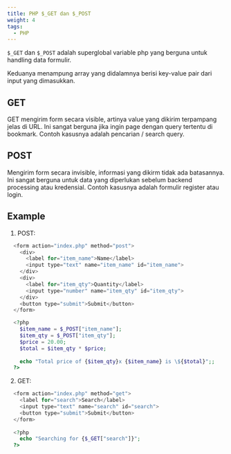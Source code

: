 ```yaml
---
title: PHP $_GET dan $_POST
weight: 4
tags:
  - PHP
---
```


`$_GET` dan `$_POST` adalah superglobal variable php yang berguna untuk handling data formulir.

Keduanya menampung array yang didalamnya berisi key-value pair dari input yang dimasukkan.

## GET

GET mengirim form secara visible, artinya value yang dikirim terpampang jelas di URL. Ini sangat berguna jika ingin page dengan query tertentu di bookmark. Contoh kasusnya adalah pencarian / search query.

## POST

Mengirim form secara invisible, informasi yang dikirm tidak ada batasannya. Ini sangat berguna untuk data yang diperlukan sebelum backend processing atau kredensial. Contoh kasusnya adalah formulir register atau login.

## Example

1. POST:

```php
  <form action="index.php" method="post">
    <div>
      <label for="item_name">Name</label>
      <input type="text" name="item_name" id="item_name">
    </div>
    <div>
      <label for="item_qty">Quantity</label>
      <input type="number" name="item_qty" id="item_qty">
    </div>
    <button type="submit">Submit</button>
  </form>

  <?php
    $item_name = $_POST["item_name"];
    $item_qty = $_POST["item_qty"];
    $price = 20.00;
    $total = $item_qty * $price;
    
    echo "Total price of {$item_qty}x {$item_name} is \${$total}";;
  ?>
```

2. GET:

```php
  <form action="index.php" method="get">
    <label for="search">Search</label>
    <input type="text" name="search" id="search">
    <button type="submit">Submit</button>
  </form>
  
  <?php
    echo "Searching for {$_GET["search"]}";
  ?>
```
